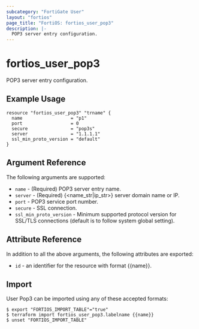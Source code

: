 ```yaml
---
subcategory: "FortiGate User"
layout: "fortios"
page_title: "FortiOS: fortios_user_pop3"
description: |-
  POP3 server entry configuration.
---
```


# fortios_user_pop3
POP3 server entry configuration.

## Example Usage

```hcl
resource "fortios_user_pop3" "trname" {
  name                  = "p1"
  port                  = 0
  secure                = "pop3s"
  server                = "1.1.1.1"
  ssl_min_proto_version = "default"
}
```

## Argument Reference

The following arguments are supported:

* `name` - (Required) POP3 server entry name.
* `server` - (Required) {<name_str|ip_str>} server domain name or IP.
* `port` - POP3 service port number.
* `secure` - SSL connection.
* `ssl_min_proto_version` - Minimum supported protocol version for SSL/TLS connections (default is to follow system global setting).


## Attribute Reference

In addition to all the above arguments, the following attributes are exported:
* `id` - an identifier for the resource with format {{name}}.

## Import

User Pop3 can be imported using any of these accepted formats:
```
$ export "FORTIOS_IMPORT_TABLE"="true"
$ terraform import fortios_user_pop3.labelname {{name}}
$ unset "FORTIOS_IMPORT_TABLE"
```
